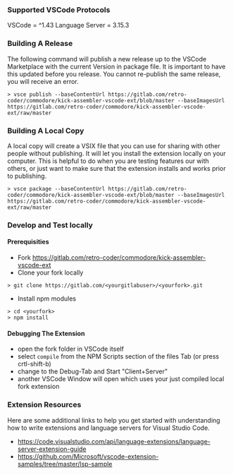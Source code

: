 ### Supported VSCode Protocols

VSCode = ^1.43
Language Server = 3.15.3
### Building A Release

The following command will publish a new release up to the VSCode Marketplace with the current Version in package file. It is important to have this updated before you release. You cannot re-publish the same release, you will receive an error.

```
> vsce publish --baseContentUrl https://gitlab.com/retro-coder/commodore/kick-assembler-vscode-ext/blob/master --baseImagesUrl https://gitlab.com/retro-coder/commodore/kick-assembler-vscode-ext/raw/master
```

### Building A Local Copy

A local copy will create a VSIX file that you can use for sharing with other people without publishing. It will let you install the extension locally on your computer. This is helpful to do when you are testing features our with others, or just want to make sure that the extension installs and works prior to publishing.

```
> vsce package --baseContentUrl https://gitlab.com/retro-coder/commodore/kick-assembler-vscode-ext/blob/master --baseImagesUrl https://gitlab.com/retro-coder/commodore/kick-assembler-vscode-ext/raw/master
```

### Develop and Test locally
#### Prerequisities
- Fork https://gitlab.com/retro-coder/commodore/kick-assembler-vscode-ext
- Clone your fork locally
```
> git clone https://gitlab.com/<yourgitlabuser>/<yourfork>.git
```
- Install npm modules
```
> cd <yourfork>
> npm install
```

#### Debugging The Extension

- open the fork folder in VSCode itself
- select `compile` from the NPM Scripts section of the files Tab (or press crtl-shift-b) 
- change to the Debug-Tab and Start "Client+Server"
- another VSCode Window will open which uses your just compiled local fork extension
 
### Extension Resources

Here are some additional links to help you get started with understanding how to write extensions and language servers for Visual Studio Code.

- https://code.visualstudio.com/api/language-extensions/language-server-extension-guide
- https://github.com/Microsoft/vscode-extension-samples/tree/master/lsp-sample
